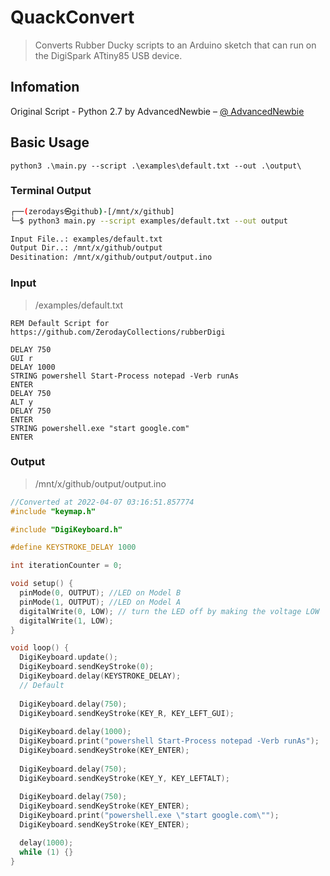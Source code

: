 # QuackConvert

> Converts Rubber Ducky scripts to an Arduino sketch that can run on the DigiSpark ATtiny85 USB device.

## Infomation

Original Script - Python 2.7 by AdvancedNewbie – [@ AdvancedNewbie](https://github.com/AdvancedNewbie/rubberDigi)

## Basic Usage

```
python3 .\main.py --script .\examples\default.txt --out .\output\
```

### Terminal Output
```bash
┌──(zerodays㉿github)-[/mnt/x/github]
└─$ python3 main.py --script examples/default.txt --out output

Input File..: examples/default.txt
Output Dir..: /mnt/x/github/output
Desitination: /mnt/x/github/output/output.ino
```

### Input

> /examples/default.txt

```ducky
REM Default Script for https://github.com/ZerodayCollections/rubberDigi

DELAY 750
GUI r
DELAY 1000
STRING powershell Start-Process notepad -Verb runAs
ENTER
DELAY 750
ALT y
DELAY 750
ENTER
STRING powershell.exe "start google.com"
ENTER
```

### Output

> /mnt/x/github/output/output.ino

```c++
//Converted at 2022-04-07 03:16:51.857774
#include "keymap.h"

#include "DigiKeyboard.h"

#define KEYSTROKE_DELAY 1000

int iterationCounter = 0;

void setup() {
  pinMode(0, OUTPUT); //LED on Model B
  pinMode(1, OUTPUT); //LED on Model A
  digitalWrite(0, LOW); // turn the LED off by making the voltage LOW
  digitalWrite(1, LOW);
}

void loop() {
  DigiKeyboard.update();
  DigiKeyboard.sendKeyStroke(0);
  DigiKeyboard.delay(KEYSTROKE_DELAY);
  // Default
  
  DigiKeyboard.delay(750);
  DigiKeyboard.sendKeyStroke(KEY_R, KEY_LEFT_GUI);
  
  DigiKeyboard.delay(1000);
  DigiKeyboard.print("powershell Start-Process notepad -Verb runAs");
  DigiKeyboard.sendKeyStroke(KEY_ENTER);
  
  DigiKeyboard.delay(750);
  DigiKeyboard.sendKeyStroke(KEY_Y, KEY_LEFTALT);
  
  DigiKeyboard.delay(750);
  DigiKeyboard.sendKeyStroke(KEY_ENTER);
  DigiKeyboard.print("powershell.exe \"start google.com\"");
  DigiKeyboard.sendKeyStroke(KEY_ENTER);

  delay(1000);
  while (1) {}
}
```
